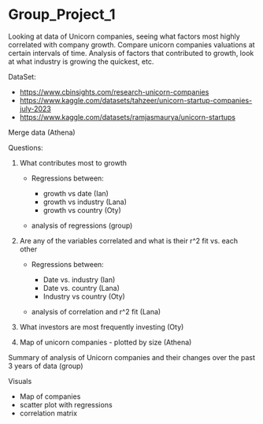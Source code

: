 # Group_Project_1

Looking at data of Unicorn companies, seeing what factors most highly correlated 
with company growth. Compare unicorn companies valuations at certain intervals of time. Analysis of factors that contributed to growth, look at what industry is growing the quickest, etc. 


DataSet: 

- https://www.cbinsights.com/research-unicorn-companies
- https://www.kaggle.com/datasets/tahzeer/unicorn-startup-companies-july-2023
- https://www.kaggle.com/datasets/ramjasmaurya/unicorn-startups
  

Merge data (Athena)

Questions: 

1) What contributes most to growth
	- Regressions between: 
		-	growth vs date (Ian)
		-	growth vs industry (Lana)
		-	growth vs country (Oty)

	- analysis of regressions (group)


2) Are any of the variables correlated and what is their r^2 fit vs. each other
	- Regressions between:
		-	Date vs. industry (Ian)
		-	Date vs. country (Lana)
		-	Industry vs country (Oty) 

	- analysis of correlation and r^2 fit (Lana)

3) What investors are most frequently investing (Oty)

4) Map of unicorn companies - plotted by size (Athena) 

Summary of analysis of Unicorn companies and their changes over the past 3 years of data (group) 

Visuals
- Map of companies
- scatter plot with regressions 
- correlation matrix 

